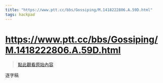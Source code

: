 ```yaml
---
title: "https://www.ptt.cc/bbs/Gossiping/M.1418222806.A.59D.html"
tags: hackpad
---
```


# https://www.ptt.cc/bbs/Gossiping/M.1418222806.A.59D.html

> [點此觀看原始內容](https://g0v.hackpad.tw/dVyskIO5QNP)

逐字稿
